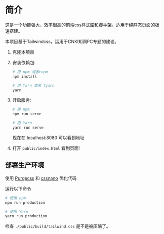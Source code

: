 # 简介

这是一个功能强大，效率很高的前端css样式库和脚手架。适用于纯静态页面的极速搭建。

本项目基于Tailwindcss，运用于CNKI知网PC专题的建设。

1. 克隆本项目

2. 安装依赖包:

    ```bash
    # 用 npm 或者cnpm
    npm install

    # 用 Yarn 或者 tyarn
    yarn
    ```

3. 开启服务:

    ```bash
    # 用 npm
    npm run serve

    # 用 Yarn
    yarn run serve
    ```

   现在在 localhost:8080 可以看到地址

4. 打开 `public/index.html` 看到页面!

## 部署生产环境

使用 [Purgecss](https://www.purgecss.com/) 和 [cssnano](https://cssnano.co/) 优化代码

运行以下命令

```bash
# 使用 npm
npm run production

# 使用 Yarn
yarn run production
```

检查 `./public/build/tailwind.css` 是不是被压缩了。
